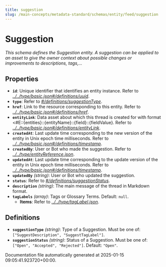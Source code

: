 ```yaml
---
title: suggestion
slug: /main-concepts/metadata-standard/schemas/entity/feed/suggestion
---
```


# Suggestion

*This schema defines the Suggestion entity. A suggestion can be applied to an asset to give the owner context about possible changes or improvements to descriptions, tags,...*

## Properties

- **`id`**: Unique identifier that identifies an entity instance. Refer to *[../../type/basic.json#/definitions/uuid](#/../type/basic.json#/definitions/uuid)*.
- **`type`**: Refer to *[#/definitions/suggestionType](#definitions/suggestionType)*.
- **`href`**: Link to the resource corresponding to this entity. Refer to *[../../type/basic.json#/definitions/href](#/../type/basic.json#/definitions/href)*.
- **`entityLink`**: Data asset about which this thread is created for with format <#E::{entities}::{entityName}::{field}::{fieldValue}. Refer to *[../../type/basic.json#/definitions/entityLink](#/../type/basic.json#/definitions/entityLink)*.
- **`createdAt`**: Last update time corresponding to the new version of the entity in Unix epoch time milliseconds. Refer to *[../../type/basic.json#/definitions/timestamp](#/../type/basic.json#/definitions/timestamp)*.
- **`createdBy`**: User or Bot who made the suggestion. Refer to *[../../type/entityReference.json](#/../type/entityReference.json)*.
- **`updatedAt`**: Last update time corresponding to the update version of the entity in Unix epoch time milliseconds. Refer to *[../../type/basic.json#/definitions/timestamp](#/../type/basic.json#/definitions/timestamp)*.
- **`updatedBy`** *(string)*: User or Bot who updated the suggestion.
- **`status`**: Refer to *[#/definitions/suggestionStatus](#definitions/suggestionStatus)*.
- **`description`** *(string)*: The main message of the thread in Markdown format.
- **`tagLabels`** *(array)*: Tags or Glossary Terms. Default: `null`.
  - **Items**: Refer to *[../../type/tagLabel.json](#/../type/tagLabel.json)*.
## Definitions

- **`suggestionType`** *(string)*: Type of a Suggestion. Must be one of: `["SuggestDescription", "SuggestTagLabel"]`.
- **`suggestionStatus`** *(string)*: Status of a Suggestion. Must be one of: `["Open", "Accepted", "Rejected"]`. Default: `"Open"`.


Documentation file automatically generated at 2025-01-15 09:05:41.923720+00:00.
